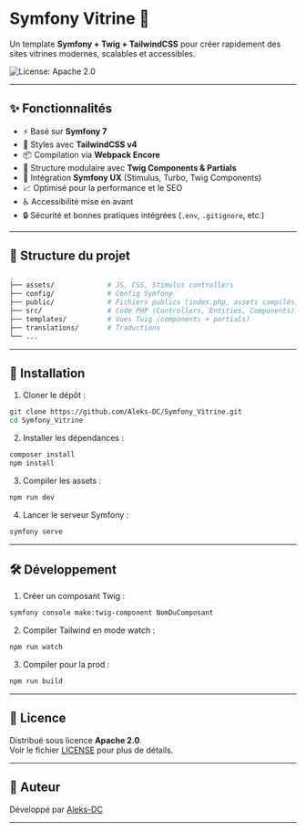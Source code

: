# Symfony Vitrine 🚀

Un template **Symfony + Twig + TailwindCSS** pour créer rapidement des sites vitrines modernes, scalables et accessibles.

![License: Apache 2.0](https://img.shields.io/badge/License-Apache%202.0-blue.svg)

---

## ✨ Fonctionnalités
- ⚡️ Basé sur **Symfony 7**
- 🎨 Styles avec **TailwindCSS v4**
- 📦 Compilation via **Webpack Encore**
- 🧩 Structure modulaire avec **Twig Components & Partials**
- 🚀 Intégration **Symfony UX** (Stimulus, Turbo, Twig Components)
- 📈 Optimisé pour la performance et le SEO
- ♿ Accessibilité mise en avant
- 🔒 Sécurité et bonnes pratiques intégrées (`.env`, `.gitignore`, etc.)

---

## 📂 Structure du projet
```bash
.
├── assets/             # JS, CSS, Stimulus controllers
├── config/             # Config Symfony
├── public/             # Fichiers publics (index.php, assets compilés)
├── src/                # Code PHP (Controllers, Entities, Components)
├── templates/          # Vues Twig (components + partials)
├── translations/       # Traductions
└── ...
```

---

## 🚀 Installation
1. Cloner le dépôt :
```bash
git clone https://github.com/Aleks-DC/Symfony_Vitrine.git
cd Symfony_Vitrine
```

2. Installer les dépendances :
```bash
composer install
npm install
```

3. Compiler les assets :
```bash
npm run dev
```

4. Lancer le serveur Symfony :
```bash
symfony serve
```

---

## 🛠️ Développement
1. Créer un composant Twig :
```bash
symfony console make:twig-component NomDuComposant
```

2. Compiler Tailwind en mode watch :
```bash
npm run watch
```

3. Compiler pour la prod :
```bash
npm run build
```

---

## 📜 Licence
Distribué sous licence **Apache 2.0**.  
Voir le fichier [LICENSE](./LICENSE) pour plus de détails.

---

## 👤 Auteur
Développé par [Aleks-DC](https://github.com/Aleks-DC)

---


